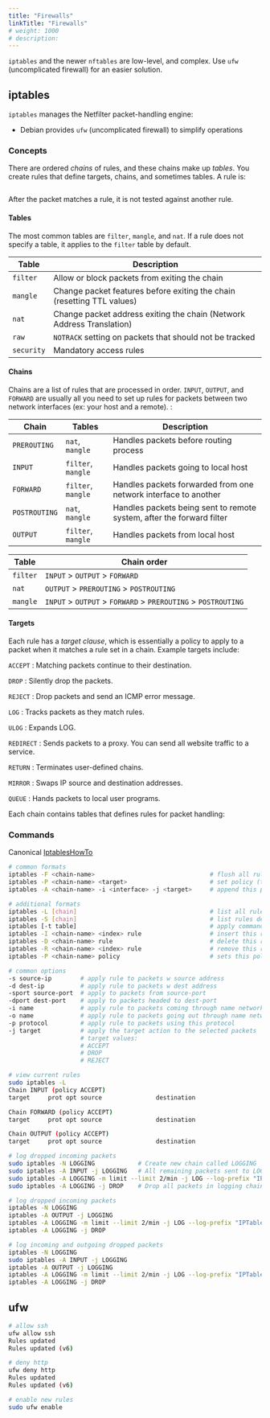 ```yaml
---
title: "Firewalls"
linkTitle: "Firewalls"
# weight: 1000
# description:
---
```


`iptables` and the newer `nftables` are low-level, and complex. Use `ufw` (uncomplicated firewall) for an easier solution.

## iptables

`iptables` manages the Netfilter packet-handling engine:
- Debian provides `ufw` (uncomplicated firewall) to simplify operations

### Concepts

There are ordered _chains_ of rules, and these chains make up _tables_. You create rules that define targets, chains, and sometimes tables. A rule is:

```bash

```

After the packet matches a rule, it is not tested against another rule.

#### Tables

The most common tables are `filter`, `mangle`, and `nat`. If a rule does not specify a table, it applies to the `filter` table by default.

| Table      | Description |
|------------|-------------|
| `filter`   | Allow or block packets from exiting the chain |
| `mangle`   | Change packet features before exiting the chain (resetting TTL values) |
| `nat`      | Change packet address exiting the chain (Network Address Translation) |
| `raw`      | `NOTRACK` setting on packets that should not be tracked |
| `security` | Mandatory access rules |

#### Chains

Chains are a list of rules that are processed in order. `INPUT`, `OUTPUT`, and `FORWARD` are usually all you need to set up rules for packets between two network interfaces (ex: your host and a remote). :

| Chain  |  Tables | Description |
|--------|---------|-------------|
| `PREROUTING`  | `nat`, `mangle`    | Handles packets before routing process |
| `INPUT`       | `filter`, `mangle` | Handles packets going to local host |
| `FORWARD`     | `filter`, `mangle` | Handles packets forwarded from one network interface to another |
| `POSTROUTING` | `nat`, `mangle`    | Handles packets being sent to remote system, after the forward filter |
| `OUTPUT`      | `filter`, `mangle` | Handles packets from local host |


| Table | Chain order |
|-------|-------------|
| `filter` | `INPUT` > `OUTPUT` > `FORWARD` |
| `nat`    | `OUTPUT` > `PREROUTING` > `POSTROUTING` |
| `mangle` | `INPUT` > `OUTPUT` > `FORWARD` > `PREROUTING` > `POSTROUTING` |

#### Targets

Each rule has a _target clause_, which is essentially a policy to apply to a packet when it matches a rule set in a chain. Example targets include:

`ACCEPT`
: Matching packets continue to their destination.

`DROP`
: Silently drop the packets.

`REJECT`
: Drop packets and send an ICMP error message.

`LOG`
: Tracks packets as they match rules.

`ULOG`
: Expands LOG.

`REDIRECT`
: Sends packets to a proxy. You can send all website traffic to a service.

`RETURN`
: Terminates user-defined chains.

`MIRROR`
: Swaps IP source and destination addresses.

`QUEUE`
: Hands packets to local user programs.



Each chain contains tables that defines rules for packet handling:

### Commands

Canonical [IptablesHowTo](https://help.ubuntu.com/community/IptablesHowTo)

```bash
# common formats
iptables -F <chain-name>                                # flush all rules from chain
iptables -P <chain-name> <target>                       # set policy (target) on chain
iptables -A <chain-name> -i <interface> -j <target>     # append this policy to the end of the chain

# additional formats
iptables -L [chain]                                     # list all rules for the chain, all rules if no chain
iptables -S [chain]                                     # list rules details for the chain, all rules details if no chain
iptables [-t table]                                     # apply command to table. If no table, applied to filter table
iptables -I <chain-name> <index> rule                   # insert this rule to this chain at this index location
iptables -D <chain-name> rule                           # delete this rule from this chain
iptables -R <chain-name> <index> rule                   # remove this rule from this chain at this index location
iptables -P <chain-name> policy                         # sets this policy as default on chain

# common options
-s source-ip        # apply rule to packets w source address
-d dest-ip          # apply rule to packets w dest address  
-sport source-port  # apply to packets from source-port
-dport dest-port    # apply to packets headed to dest-port
-i name             # apply rule to packets coming through name network interface
-o name             # apply rule to packets going out through name network interface
-p protocol         # apply rule to packets using this protocol
-j target           # apply the target action to the selected packets
                    # target values:
                    # ACCEPT
                    # DROP
                    # REJECT

# view current rules
sudo iptables -L
Chain INPUT (policy ACCEPT)
target     prot opt source               destination         

Chain FORWARD (policy ACCEPT)
target     prot opt source               destination         

Chain OUTPUT (policy ACCEPT)
target     prot opt source               destination 

# log dropped incoming packets
sudo iptables -N LOGGING            # Create new chain called LOGGING
sudo iptables -A INPUT -j LOGGING   # All remaining packets sent to LOGGING chain
sudo iptables -A LOGGING -m limit --limit 2/min -j LOG --log-prefix "IPTables-Dropped: " --log-level 4  # log to syslog
sudo iptables -A LOGGING -j DROP    # Drop all packets in logging chain

# log dropped incoming packets
iptables -N LOGGING
iptables -A OUTPUT -j LOGGING
iptables -A LOGGING -m limit --limit 2/min -j LOG --log-prefix "IPTables-Dropped: " --log-level 4
iptables -A LOGGING -j DROP

# log incoming and outgoing dropped packets
iptables -N LOGGING
sudo iptables -A INPUT -j LOGGING
iptables -A OUTPUT -j LOGGING
iptables -A LOGGING -m limit --limit 2/min -j LOG --log-prefix "IPTables-Dropped: " --log-level 4
iptables -A LOGGING -j DROP
```

## ufw

```bash
# allow ssh
ufw allow ssh
Rules updated
Rules updated (v6)

# deny http
ufw deny http
Rules updated
Rules updated (v6)

# enable new rules
sudo ufw enable


```
